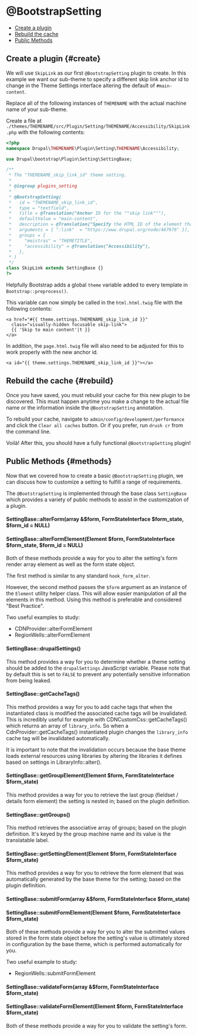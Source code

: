 <!-- @file Documentation for the @BootstrapSetting annotated plugin. -->
<!-- @defgroup -->
<!-- @ingroup -->
# @BootstrapSetting

- [Create a plugin](#create)
- [Rebuild the cache](#rebuild)
- [Public Methods](#methods)

## Create a plugin {#create}

We will use `SkipLink` as our first `@BootstrapSetting` plugin to create. In
this example we want our sub-theme to specify a different skip link anchor id
to change in the Theme Settings interface altering the default of
`#main-content`.

Replace all of the following instances of `THEMENAME` with the actual machine
name of your sub-theme.

Create a file at
`./themes/THEMENAME/src/Plugin/Setting/THEMENAME/Accessibility/SkipLink.php`
with the following contents:

```php
<?php
namespace Drupal\THEMENAME\Plugin\Setting\THEMENAME\Accessibility;

use Drupal\bootstrap\Plugin\Setting\SettingBase;

/**
 * The "THEMENAME_skip_link_id" theme setting.
 *
 * @ingroup plugins_setting
 *
 * @BootstrapSetting(
 *   id = "THEMENAME_skip_link_id",
 *   type = "textfield",
 *   title = @Translation("Anchor ID for the ""skip link"""),
 *   defaultValue = "main-content",
 *   description = @Translation("Specify the HTML ID of the element that the accessible-but-hidden ""skip link"" should link to. (<a href="":link"" target=""_blank"">Read more about skip links</a>.)",
 *   arguments = { ":link"  = "https://www.drupal.org/node/467976" }),
 *   groups = {
 *     "meistras" = "THEMETITLE",
 *     "accessibility" = @Translation("Accessibility"),
 *   },
 * )
 */
class SkipLink extends SettingBase {}
?>
```

Helpfully Bootstrap adds a global `theme` variable added to every template
in `Bootstrap::preprocess()`.

This variable can now simply be called in the `html.html.twig` file with the
following contents:

```twig
<a href="#{{ theme.settings.THEMENAME_skip_link_id }}"
  class="visually-hidden focusable skip-link">
  {{ 'Skip to main content'|t }}
</a>
```

In addition, the `page.html.twig` file will also need to be adjusted for this to
work properly with the new anchor id.

```twig
<a id="{{ theme.settings.THEMENAME_skip_link_id }}"></a>
```

## Rebuild the cache {#rebuild}

Once you have saved, you must rebuild your cache for this new plugin to be
discovered. This must happen anytime you make a change to the actual file name
or the information inside the `@BootstrapSetting` annotation.

To rebuild your cache, navigate to `admin/config/development/performance` and
click the `Clear all caches` button. Or if you prefer, run `drush cr` from the
command line.

Voilà! After this, you should have a fully functional `@BootstrapSetting`
plugin!

## Public Methods {#methods}

Now that we covered how to create a basic `@BootstrapSetting` plugin, we can
discuss how to customize a setting to fulfill a range of requirements.

The `@BootstrapSetting` is implemented through the base class `SettingBase`
which provides a variety of public methods to assist in the customization of
a plugin.

#### SettingBase::alterForm(array &$form, FormStateInterface $form_state, $form_id = NULL)
#### SettingBase::alterFormElement(Element $form, FormStateInterface $form_state, $form_id = NULL)

Both of these methods provide a way for you to alter the setting's form render
array element as well as the form state object.

The first method is similar to any standard `hook_form_alter`.

However, the second method passes the `$form` argument as an instance of the
`Element` utility helper class. This will allow easier manipulation of all the
elements in this method. Using this method is preferable and considered
"Best Practice".

Two useful examples to study:

- CDNProvider::alterFormElement
- RegionWells::alterFormElement

#### SettingBase::drupalSettings()

This method provides a way for you to determine whether a theme setting should
be added to the `drupalSettings` JavaScript variable. Please note that by
default this is set to `FALSE` to prevent any potentially sensitive information
from being leaked.

#### SettingBase::getCacheTags()

This method provides a way for you to add cache tags that when the instantiated
class is modified the associated cache tags will be invalidated. This is
incredibly useful for example with CDNCustomCss::getCacheTags() which returns an
array of `library_info`. So when a CdnProvider::getCacheTags() instantiated
plugin changes the `library_info` cache tag will be invalidated automatically.

It is important to note that the invalidation occurs because the base theme
loads external resources using libraries by altering the libraries it defines
based on settings in LibraryInfo::alter().

#### SettingBase::getGroupElement(Element $form, FormStateInterface $form_state)

This method provides a way for you to retrieve the last group (fieldset /
details form element) the setting is nested in; based on the plugin definition.

#### SettingBase::getGroups()

This method retrieves the associative array of groups; based on the plugin
definition. It's keyed by the group machine name and its value is the
translatable label.

#### SettingBase::getSettingElement(Element $form, FormStateInterface $form_state)

This method provides a way for you to retrieve the form element that was
automatically generated by the base theme for the setting; based on the plugin
definition.

#### SettingBase::submitForm(array &$form, FormStateInterface $form_state)
#### SettingBase::submitFormElement(Element $form, FormStateInterface $form_state)

Both of these methods provide a way for you to alter the submitted values
stored in the form state object before the setting's value is ultimately stored
in configuration by the base theme, which is performed automatically for you.

Two useful example to study:

- RegionWells::submitFormElement

#### SettingBase::validateForm(array &$form, FormStateInterface $form_state)
#### SettingBase::validateFormElement(Element $form, FormStateInterface $form_state)

Both of these methods provide a way for you to validate the setting's form.
